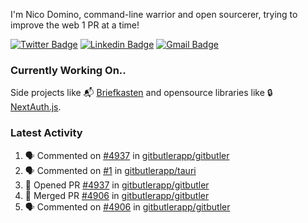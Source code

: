 
I'm Nico Domino, command-line warrior and open sourcerer, trying to improve the web 1 PR at a time!

[![Twitter Badge](https://img.shields.io/badge/-@ndom91-1ca0f1?style=flat-square&labelColor=1ca0f1&logo=twitter&logoColor=white&link=https://twitter.com/ndom91)](https://twitter.com/ndom91) [![Linkedin Badge](https://img.shields.io/badge/-ndom91-blue?style=flat-square&logo=Linkedin&logoColor=white&link=https://www.linkedin.com/in/ndom91/)](https://www.linkedin.com/in/ndom91/) [![Gmail Badge](https://img.shields.io/badge/-yo@ndo.dev-c14438?style=flat-square&logo=mail.ru&logoColor=white&link=mailto:yo@ndo.dev)](mailto:yo@ndo.dev)

### Currently Working On..

Side projects like 📬 [Briefkasten](https://briefkastenhq.com) and opensource libraries like 🔒 [NextAuth.js](https://github.com/nextauthjs/next-auth).

<!--START_SECTION_PROFILE_VIEWS:readme-info-->
<!--END_SECTION_PROFILE_VIEWS:readme-info-->

<!--START_SECTION_DAILY_COMMIT:readme-info-->
<!--END_SECTION_DAILY_COMMIT:readme-info-->

<!--START_SECTION_WEEKLY_COMMIT:readme-info-->
<!--END_SECTION_WEEKLY_COMMIT:readme-info-->

### Latest Activity

<!--START_SECTION:activity-->
1. 🗣 Commented on [#4937](https://github.com/gitbutlerapp/gitbutler/pull/4937#issuecomment-2356772498) in [gitbutlerapp/gitbutler](https://github.com/gitbutlerapp/gitbutler)
2. 🗣 Commented on [#1](https://github.com/gitbutlerapp/tauri/pull/1#issuecomment-2356204277) in [gitbutlerapp/tauri](https://github.com/gitbutlerapp/tauri)
3. 💪 Opened PR [#4937](https://github.com/gitbutlerapp/gitbutler/pull/4937) in [gitbutlerapp/gitbutler](https://github.com/gitbutlerapp/gitbutler)
4. 🎉 Merged PR [#4906](https://github.com/gitbutlerapp/gitbutler/pull/4906) in [gitbutlerapp/gitbutler](https://github.com/gitbutlerapp/gitbutler)
5. 🗣 Commented on [#4906](https://github.com/gitbutlerapp/gitbutler/pull/4906#issuecomment-2353124233) in [gitbutlerapp/gitbutler](https://github.com/gitbutlerapp/gitbutler)
<!--END_SECTION:activity-->
